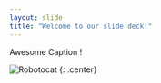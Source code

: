 ```yaml
---
layout: slide
title: "Welcome to our slide deck!"
---
```


Awesome Caption !

![Robotocat](https://octodex.github.com/images/Robotocat.png)
{: .center}
